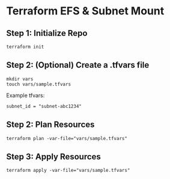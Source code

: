 # Terraform EFS & Subnet Mount

## Step 1: Initialize Repo
```
terraform init
```

## Step 2: (Optional) Create a .tfvars file

```
mkdir vars
touch vars/sample.tfvars
```
Example tfvars:
```
subnet_id = "subnet-abc1234"
```

## Step 2: Plan Resources
```
terraform plan -var-file="vars/sample.tfvars"
```

## Step 3: Apply Resources
```
terraform apply -var-file="vars/sample.tfvars"
```